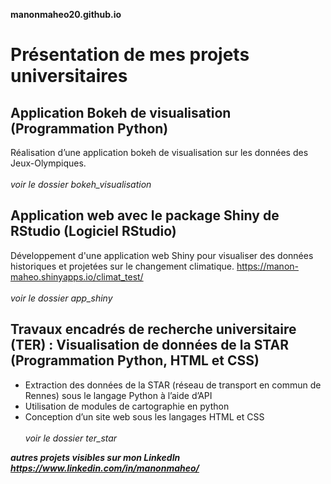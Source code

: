 **manonmaheo20.github.io**

# Présentation de mes projets universitaires

## Application Bokeh de visualisation (Programmation Python)

Réalisation d’une application bokeh de visualisation sur les données des Jeux-Olympiques.
<br><br>
*voir le dossier bokeh_visualisation*

## Application web avec le package Shiny de RStudio (Logiciel RStudio)

Développement d'une application web Shiny pour visualiser des données historiques et projetées sur le changement climatique.
https://manon-maheo.shinyapps.io/climat_test/
<br><br>
*voir le dossier app_shiny*

## Travaux encadrés de recherche universitaire (TER) : Visualisation de données de la STAR (Programmation Python, HTML et CSS)

- Extraction des données de la STAR (réseau de transport en commun de Rennes) sous le langage Python à l’aide d’API
- Utilisation de modules de cartographie en python 
- Conception d’un site web sous les langages HTML et CSS
<br><br>
*voir le dossier ter_star*

***autres projets visibles sur mon LinkedIn https://www.linkedin.com/in/manonmaheo/***

